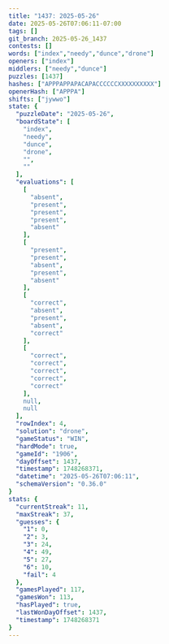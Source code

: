 ```yaml
---
title: "1437: 2025-05-26"
date: 2025-05-26T07:06:11-07:00
tags: []
git_branch: 2025-05-26_1437
contests: []
words: ["index","needy","dunce","drone"]
openers: ["index"]
middlers: ["needy","dunce"]
puzzles: [1437]
hashes: ["APPPAPPAPACAPACCCCCCXXXXXXXXXX"]
openerHash: ["APPPA"]
shifts: ["jywwo"]
state: {
  "puzzleDate": "2025-05-26",
  "boardState": [
    "index",
    "needy",
    "dunce",
    "drone",
    "",
    ""
  ],
  "evaluations": [
    [
      "absent",
      "present",
      "present",
      "present",
      "absent"
    ],
    [
      "present",
      "present",
      "absent",
      "present",
      "absent"
    ],
    [
      "correct",
      "absent",
      "present",
      "absent",
      "correct"
    ],
    [
      "correct",
      "correct",
      "correct",
      "correct",
      "correct"
    ],
    null,
    null
  ],
  "rowIndex": 4,
  "solution": "drone",
  "gameStatus": "WIN",
  "hardMode": true,
  "gameId": "1906",
  "dayOffset": 1437,
  "timestamp": 1748268371,
  "datetime": "2025-05-26T07:06:11",
  "schemaVersion": "0.36.0"
}
stats: {
  "currentStreak": 11,
  "maxStreak": 37,
  "guesses": {
    "1": 0,
    "2": 3,
    "3": 24,
    "4": 49,
    "5": 27,
    "6": 10,
    "fail": 4
  },
  "gamesPlayed": 117,
  "gamesWon": 113,
  "hasPlayed": true,
  "lastWonDayOffset": 1437,
  "timestamp": 1748268371
}
---
```

<!-- more -->

